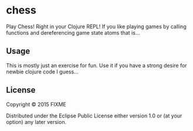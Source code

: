 # chess

Play Chess! Right in your Clojure REPL! If you like playing games by calling functions and dereferencing game state atoms that is...

## Usage

This is mostly just an exercise for fun.  Use it if you have a strong desire for newbie clojure code I guess...

## License

Copyright © 2015 FIXME

Distributed under the Eclipse Public License either version 1.0 or (at
your option) any later version.

